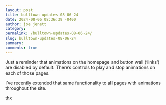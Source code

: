 ```yaml
---
layout: post
title: bulltown updates 08-06-24
date: 2024-08-06 08:36:39 -0400
author: joe jenett
category: 
permalink: /bulltown-updates-08-06-24/
slug: bulltown-updates-08-06-24
summary: 
comments: true
---
```

Just a reminder that animations on the homepage and button wall (‘links’) are disabled by default. There’s controls to play and stop animations on each of those pages.

I’ve recently extended that same functionality to all pages with animations throughout the site.

thx


<a href="https://brid.gy/publish/mastodon"></a>